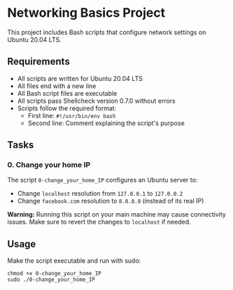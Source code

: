 # Networking Basics Project

This project includes Bash scripts that configure network settings on Ubuntu 20.04 LTS.

## Requirements

- All scripts are written for Ubuntu 20.04 LTS
- All files end with a new line
- All Bash script files are executable
- All scripts pass Shellcheck version 0.7.0 without errors
- Scripts follow the required format:
  - First line: `#!/usr/bin/env bash`
  - Second line: Comment explaining the script's purpose

## Tasks

### 0. Change your home IP

The script `0-change_your_home_IP` configures an Ubuntu server to:
- Change `localhost` resolution from `127.0.0.1` to `127.0.0.2`
- Change `facebook.com` resolution to `8.8.8.8` (instead of its real IP)

**Warning:** Running this script on your main machine may cause connectivity issues. Make sure to revert the changes to `localhost` if needed.

## Usage

Make the script executable and run with sudo:

```
chmod +x 0-change_your_home_IP
sudo ./0-change_your_home_IP

